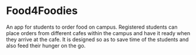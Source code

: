# Food4Foodies
An app for students to order food on campus. Registered students
can place orders from different cafes within the campus and have it ready
when they arrive at the cafe. It is designed so as to save time of the students
and also feed their hunger on the go.

